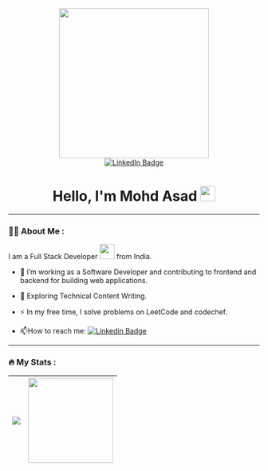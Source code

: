 
<div id="header" align="center">
  <img src="https://cdn.dribbble.com/users/1162077/screenshots/3848914/programmer.gif" width="300"/>
  <div id="badges">
  <a href="https://www.linkedin.com/in/mohd-asad-2a2b32231/">
    <img src="https://img.shields.io/badge/LinkedIn-blue?style=for-the-badge&logo=linkedin&logoColor=white" alt="LinkedIn Badge"/>
  </a>
</div>
  <h1>
  Hello, I'm Mohd Asad
  <img src="https://media.giphy.com/media/hvRJCLFzcasrR4ia7z/giphy.gif" width="30px"/>
</h1>
</div>

---

### :man_technologist: About Me :

I am a Full Stack Developer <img src="https://media.giphy.com/media/WUlplcMpOCEmTGBtBW/giphy.gif" width="30"> from India.
- :telescope: I’m working as a Software Developer and contributing to frontend and backend for building web applications.

- :seedling: Exploring Technical Content Writing.

- :zap: In my free time, I solve problems on LeetCode and codechef.

- :mailbox:How to reach me: [![Linkedin Badge](https://img.shields.io/badge/-kakbar-blue?style=flat&logo=Linkedin&logoColor=white)](https://www.linkedin.com/in/mohd-asad-2a2b32231/)

---

### :fire: My Stats :

| <img align="center" src="https://github-readme-stats.vercel.app/api?username=mohd-asad&show_icons=true&theme=vision-friendly-dark&include_all_commits=true&count_private=true&hide=issues"/> | <img align="center" height="170" src="https://github-readme-stats.vercel.app/api/top-langs/?username=mohd-asad&layout=compact&langs_count=16&theme=vision-friendly-dark"/> |
| ------------- | ------------- |
